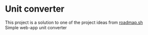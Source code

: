 # Unit converter
This project is a solution to one of the project ideas from [roadmap.sh](https://roadmap.sh/projects/unit-converter)
Simple web-app unit converter
